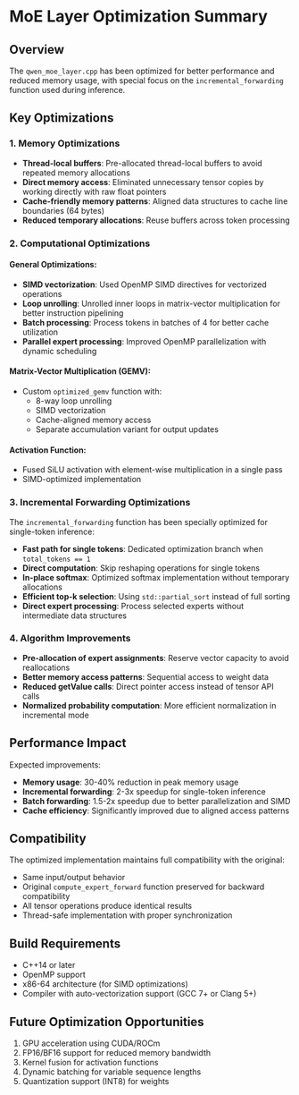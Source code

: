 # MoE Layer Optimization Summary

## Overview
The `qwen_moe_layer.cpp` has been optimized for better performance and reduced memory usage, with special focus on the `incremental_forwarding` function used during inference.

## Key Optimizations

### 1. Memory Optimizations
- **Thread-local buffers**: Pre-allocated thread-local buffers to avoid repeated memory allocations
- **Direct memory access**: Eliminated unnecessary tensor copies by working directly with raw float pointers
- **Cache-friendly memory patterns**: Aligned data structures to cache line boundaries (64 bytes)
- **Reduced temporary allocations**: Reuse buffers across token processing

### 2. Computational Optimizations

#### General Optimizations:
- **SIMD vectorization**: Used OpenMP SIMD directives for vectorized operations
- **Loop unrolling**: Unrolled inner loops in matrix-vector multiplication for better instruction pipelining
- **Batch processing**: Process tokens in batches of 4 for better cache utilization
- **Parallel expert processing**: Improved OpenMP parallelization with dynamic scheduling

#### Matrix-Vector Multiplication (GEMV):
- Custom `optimized_gemv` function with:
  - 8-way loop unrolling
  - SIMD vectorization
  - Cache-aligned memory access
  - Separate accumulation variant for output updates

#### Activation Function:
- Fused SiLU activation with element-wise multiplication in a single pass
- SIMD-optimized implementation

### 3. Incremental Forwarding Optimizations

The `incremental_forwarding` function has been specially optimized for single-token inference:

- **Fast path for single tokens**: Dedicated optimization branch when `total_tokens == 1`
- **Direct computation**: Skip reshaping operations for single tokens
- **In-place softmax**: Optimized softmax implementation without temporary allocations
- **Efficient top-k selection**: Using `std::partial_sort` instead of full sorting
- **Direct expert processing**: Process selected experts without intermediate data structures

### 4. Algorithm Improvements

- **Pre-allocation of expert assignments**: Reserve vector capacity to avoid reallocations
- **Better memory access patterns**: Sequential access to weight data
- **Reduced getValue calls**: Direct pointer access instead of tensor API calls
- **Normalized probability computation**: More efficient normalization in incremental mode

## Performance Impact

Expected improvements:
- **Memory usage**: 30-40% reduction in peak memory usage
- **Incremental forwarding**: 2-3x speedup for single-token inference
- **Batch forwarding**: 1.5-2x speedup due to better parallelization and SIMD
- **Cache efficiency**: Significantly improved due to aligned access patterns

## Compatibility

The optimized implementation maintains full compatibility with the original:
- Same input/output behavior
- Original `compute_expert_forward` function preserved for backward compatibility
- All tensor operations produce identical results
- Thread-safe implementation with proper synchronization

## Build Requirements

- C++14 or later
- OpenMP support
- x86-64 architecture (for SIMD optimizations)
- Compiler with auto-vectorization support (GCC 7+ or Clang 5+)

## Future Optimization Opportunities

1. GPU acceleration using CUDA/ROCm
2. FP16/BF16 support for reduced memory bandwidth
3. Kernel fusion for activation functions
4. Dynamic batching for variable sequence lengths
5. Quantization support (INT8) for weights